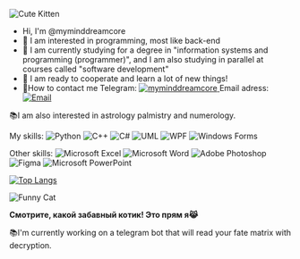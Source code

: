 ![Cute Kitten](https://media2.giphy.com/media/v1.Y2lkPTc5MGI3NjExZW1iZHoyZWxoamRpcm9ucXQ0cXptam44eGVrOGVxZ3B3dHdyeHhrNyZlcD12MV9pbnRlcm5hbF9naWZfYnlfaWQmY3Q9Zw/NbhiwA0C8THIv8KvG5/giphy.gif)


- Hi, I'm @myminddreamcore
- 👀 I am interested in programming, most like back-end
- 🌱 I am currently studying for a degree in "information systems and programming (programmer)", and I am also studying in parallel at courses called "software development"
- 💞️ I am ready to cooperate and learn a lot of new things!
- 🔭How to contact me Telegram: <a href="https://t.me/myminddreamcore" target="_blank">
  <img src="https://img.shields.io/badge/myminddreamcore-red" alt="myminddreamcore">
</a> Email adress: <a href="mailto:bashlykovadaria@mail.ru">
  <img src="https://img.shields.io/badge/Email-bashlykovadaria@mail.ru-pink" alt="Email">
  </a>

📚I am also interested in astrology palmistry and numerology.


My skills:
![Python](https://img.shields.io/badge/Python-3776AB?style=for-the-badge&logo=python&logoColor=white)
![C++](https://img.shields.io/badge/C%2B%2B-00599C?style=for-the-badge&logo=c%2B%2B&logoColor=white)
![C#](https://img.shields.io/badge/C%23-239120?style=for-the-badge&logo=c-sharp&logoColor=white)
![UML](https://img.shields.io/badge/UML-000000?style=for-the-badge&logo=diagrams.net&logoColor=white)
![WPF](https://img.shields.io/badge/WPF-5C2D91?style=for-the-badge&logo=.net&logoColor=white)
![Windows Forms](https://img.shields.io/badge/Windows%20Forms-5C2D91?style=for-the-badge&logo=.net&logoColor=white)

Other skills:
![Microsoft Excel](https://img.shields.io/badge/Microsoft_Excel-217346?style=for-the-badge&logo=microsoft-excel&logoColor=white)
![Microsoft Word](https://img.shields.io/badge/Microsoft_Word-2B579A?style=for-the-badge&logo=microsoft-word&logoColor=white)
![Adobe Photoshop](https://img.shields.io/badge/Adobe_Photoshop-31A8FF?style=for-the-badge&logo=adobe-photoshop&logoColor=white)
![Figma](https://img.shields.io/badge/Figma-F24E1E?style=for-the-badge&logo=figma&logoColor=white)
![Microsoft PowerPoint](https://img.shields.io/badge/Microsoft_PowerPoint-B7472A?style=for-the-badge&logo=microsoft-powerpoint&logoColor=white)

[![Top Langs](https://github-readme-stats.vercel.app/api/top-langs/?username=myminddreamcore&layout=pie&theme=dark)](https://github.com/anuraghazra/github-readme-stats)
<div align="left">
  <img src="https://media0.giphy.com/media/v1.Y2lkPTc5MGI3NjExZWs4YXJ0aTl4MHhxaWxjOXB5c2NrYmV2ODU3NG83Nm5oN2tqc3d3cyZlcD12MV9pbnRlcm5hbF9naWZfYnlfaWQmY3Q9Zw/13HBDT4QSTpveU/giphy.gif" alt="Funny Cat">
</div>

**Смотрите, какой забавный котик! Это прям я😹**

📚I'm currently working on a telegram bot that will read your fate matrix with decryption.
<!---
myminddreamcore/myminddreamcore is a ✨ special ✨ repository because its `README.md` (this file) appears on your GitHub profile.
You can click the Preview link to take a look at your changes.
--->
